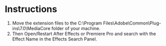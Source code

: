 # Instructions
  1. Move the extension files to the C:\Program Files\Adobe\Common\Plug-ins\7.0\MediaCore folder of your machine.
  2. Then Open/Restart After Effects or Premiere Pro and search with the Effect Name in the Effects Search Panel.

